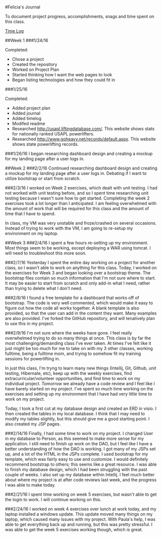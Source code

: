 #Felicia's Journal

To document project progress, accomplishments, snags and time spent on this class.

[Time Log](TimeLog.md)

##Week 1
###1/24/16

Completed:
* Chose a project 
* Created the repository
* Worked on Project Plan
* Started thinking how I want the web pages to look 
* Began listing technologies and how they could fit in

###1/25/16

Completed:
* Added project plan
* Added journal
* Added timelog
* Modifed readme
* Researched http://usapl.liftingdatabase.com/. This website shows stats for nationally ranked USAPL powerlifters. 
* Researched http://www.goheavy.net/records/default.aspx. This website shows state powerlifting records. 

###1/26/16
I began researching dashboard design and creating a mockup for my landing page after a user logs in. 

##Week 2
###2/2/16
Continued researching dashboard design and creating a mockup for my landing page after a user logs in. Debating if I want to utilize bootstrap or start from scratch. 

###2/3/16
I worked on Week 2 exercises, which dealt with unit testing. I had not worked with unit testing before, and so I spent time researching unit testing because I wasn't sure how to get started. Completing the week 2 exercises took a lot longer than I anticipated. I am feeling overwhelmed with the amount of work that will be required for this class and the amount of time that I have to spend. 

In class, my VM was very unstable and froze/crashed on several occasions. Instead of trying to work with the VM, I am going to re-setup my environment on my laptop. 

##Week 3
###2/4/16
I spent a few hours re-setting up my environment. Most things seem to be working, except deploying a WAR using tomcat. I will need to troubleshoot this more soon. 

###2/7/16
Yesterday I spent the entire day working on a project for another class, so I wasn't able to work on anything for this class. Today, I worked on the exercises for Week 3 and began looking over a bootstrap theme. The bootstrap files contain so much information that I'm not sure where to start. It may be easier to start from scratch and only add-in what I need, rather than trying to delete what I don't need. 

###2/8/16
I found a free template for a dashboard that works off of bootstrap. The code is very well commented, which would make it easy to figure out how the code all works together. A blank template is also provided, so that the user can add in the content they want. Many examples are also provided. I've forked the GitHub repository, and will tenatively plan to use this in my project. 

###2/9/16
I'm not sure where the weeks have gone. I feel really overwhelmed trying to do so many things at once. This class is by far the most challenging/demanding class I've ever taken. At times I've felt like it just might be too much for me to take on with my 3 other classes, working fulltime, being a fulltime mom, and trying to somehow fit my training sessions for powerlifting in.

In just this class, I'm tryng to learn many new things (Intellij, Git, Github, unit testing, Hibernate, etc), keep up with the weekly exercises, find extracurricular/volunteer opportunities, and find time to work on my individual project. Tomorrow we already have a code review and I feel like I have barely started on my project. I've spent so much time working on the exercises and setting up my environment that I have had very little time to work on my project. 

Today, I took a first cut at my database design and created an ERD in visio. I then created the tables in my local database. I think that I may need to modify my tables slightly, but this should give me a good starting point. I also created my JSP pages. 

###2/14/16
Finally, I had some time to work on my project. I changed User in my database to Person, as this seemed to make more sense for my application. I still need to finish up work on the DAO, but I feel like I have a better understanding of how the DAO is working. I got many of my JSPs set up, and a lot of the HTML in the JSPs complete. I used bootstrap for my template, which was fairly easy to use and customize. I would definitely recommend bootstrap to others; this seems like a great resource. I was able to finish my database design, which I had been struggling with the past couple of weeks. I also set up my database within Intellij. I feel much better about where my project is at after code reviews last week, and the progress I was able to make today. 

###2/21/16
I spent time working on week 5 exercises, but wasn't able to get the login to work. I will continue working on this. 

###2/24/16
I worked on week 4 exercises over lunch at work today, and my laptop installed a windows update. This update moved many things on my laptop, which caused many issues with my project. With Paula's help, I was able to get everything back up and running, but this was pretty stressful. I was able to get the week 5 exercises working though, which is great. 

